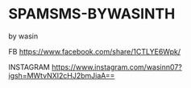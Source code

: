 # SPAMSMS-BYWASINTH
by wasin

FB https://www.facebook.com/share/1CTLYE6Wpk/

INSTAGRAM https://www.instagram.com/wasinn07?igsh=MWtvNXI2cHJ2bmJiaA==
